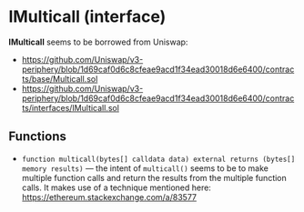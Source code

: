 # IMulticall (interface)

**IMulticall** seems to be borrowed from Uniswap:

* https://github.com/Uniswap/v3-periphery/blob/1d69caf0d6c8cfeae9acd1f34ead30018d6e6400/contracts/base/Multicall.sol
* https://github.com/Uniswap/v3-periphery/blob/1d69caf0d6c8cfeae9acd1f34ead30018d6e6400/contracts/interfaces/IMulticall.sol

## Functions
 
* `function multicall(bytes[] calldata data) external returns (bytes[] memory results)` — the intent of `multicall()` seems to be to make multiple function calls and return the results from the multiple function calls. It makes use of a technique mentioned here: https://ethereum.stackexchange.com/a/83577
